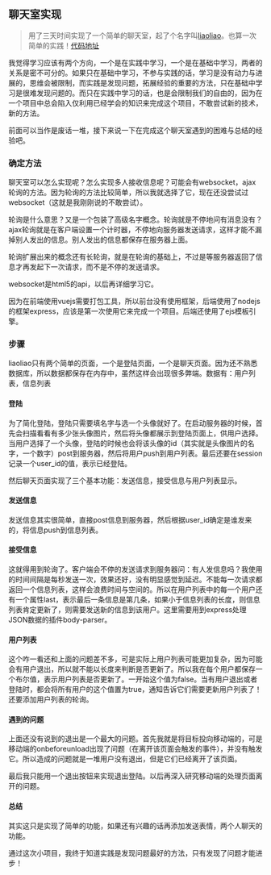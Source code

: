 ##  聊天室实现

> 用了三天时间实现了一个简单的聊天室，起了个名字叫[liaoliao](liaoliao.maozzhou.cn)。也算一次简单的实践！[代码地址](https://github.com/zhoudaxia2016/liaoliao)

我觉得学习应该有两个方向，一个是在实践中学习，一个是在基础中学习，两者的关系是密不可分的。如果只在基础中学习，不参与实践的话，学习是没有动力与进展的，思维会被限制，而实践是发现问题，拓展经验的重要的方法，只在基础中学习是很难发现问题的。而只在实践中学习的话，也是会限制我们的自由的，因为在一个项目中总会陷入仅利用已经学会的知识来完成这个项目，不敢尝试新的技术，新的方法。

前面可以当作是废话一堆，接下来说一下在完成这个聊天室遇到的困难与总结的经验吧。

### 确定方法

聊天室可以怎么实现呢？怎么实现多人接收信息呢？可能会有websocket，ajax轮询的方法。因为轮询的方法比较简单，所以我就选择了它，现在还没尝试过websocket（这就是我刚刚说的不敢尝试）。

轮询是什么意思？又是一个包装了高级名字概念。轮询就是不停地问有消息没有？ajax轮询就是在客户端设置一个计时器，不停地向服务器发送请求，这样才能不漏掉别人发出的信息。别人发出的信息都保存在服务器上面。

轮询扩展出来的概念还有长轮询，就是在轮询的基础上，不过是等服务器返回了信息才再发起下一次请求，而不是不停的发送请求。

websocket是html5的api，以后再详细学习它。

因为在前端使用vuejs需要打包工具，所以前台没有使用框架，后端使用了nodejs的框架express，应该是第一次使用它来完成一个项目。后端还使用了ejs模板引擎。

### 步骤

liaoliao只有两个简单的页面，一个是登陆页面，一个是聊天页面。因为还不熟悉数据库，所以数据都保存在内存中，虽然这样会出现很多弊端。数据有：用户列表，信息列表

#### 登陆

为了简化登陆，登陆只需要填名字与选一个头像就好了。在启动服务器的时候，首先会扫描看看有多少张头像图片，然后将头像都展示到登陆页面上，供用户选择。当用户选择了一个头像，登陆的时候也会将该头像的id（其实就是头像图片的名字，一个数字）post到服务器，然后将用户push到用户列表。最后还要在session记录一个user\_id的值，表示已经登陆。

然后聊天页面实现了三个基本功能：发送信息，接受信息与用户列表显示。

#### 发送信息

发送信息其实很简单，直接post信息到服务器，然后根据user\_id确定是谁发来的，将信息push到信息列表。

#### 接受信息

这就得用到轮询了。客户端会不停的发送请求到服务器问：有人发信息吗？我使用的时间间隔是每秒发送一次，效果还好，没有明显感觉到延迟。不能每一次请求都返回一个信息列表，这样会浪费时间与空间的。所以在用户列表中的每一个用户还有一个属性last，表示最后一条信息是第几条，如果小于信息列表的长度，则信息列表肯定更新了，则需要发送新的信息到该用户。这里需要用到express处理JSON数据的插件body-parser。

#### 用户列表

这个咋一看还和上面的问题差不多，可是实际上用户列表可能更加复杂，因为可能会有用户退出，所以就不能以长度来判断是否更新了。所以我在每个用户都保存一个布尔值，表示用户列表是否更新了。一开始这个值为false。当有用户退出或者登陆时，都会将所有用户的这个值置为true，通知告诉它们需要更新用户列表了！还要添加用户列表的轮询。

#### 遇到的问题

上面还没有说到的退出是一个最大的问题。首先我就是将目标投向移动端的，可是移动端的onbeforeunload出现了问题（在离开该页面会触发的事件），并没有触发它。所以造成的问题就是一堆用户没有退出，但是它们已经离开了该页面。

最后我只能用一个退出按钮来实现退出登陆。以后再深入研究移动端的处理页面离开的问题。

#### 总结

其实这只是实现了简单的功能，如果还有兴趣的话再添加发送表情，两个人聊天的功能。

通过这次小项目，我终于知道实践是发现问题最好的方法，只有发现了问题才能进步！
